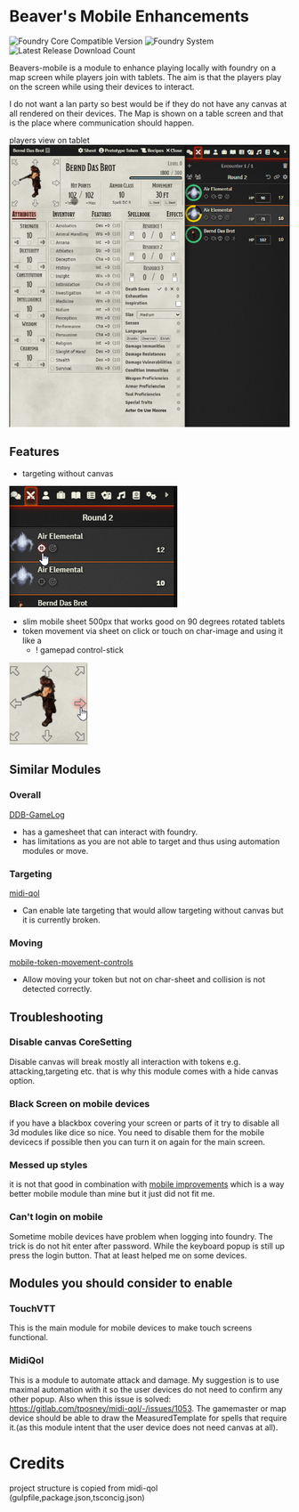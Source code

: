 # Beaver's Mobile Enhancements
![Foundry Core Compatible Version](https://img.shields.io/endpoint?url=https%3A%2F%2Ffoundryshields.com%2Fversion%3Fstyle%3Dflat%26url%3Dhttps%3A%2F%2Fraw.githubusercontent.com%2FAngryBeaver%2Fbeavers-mobile%2Fmain%2Fmodule.json)
![Foundry System](https://img.shields.io/endpoint?url=https%3A%2F%2Ffoundryshields.com%2Fsystem%3FnameType%3Draw%26showVersion%3D1%26style%3Dflat%26url%3Dhttps%3A%2F%2Fraw.githubusercontent.com%2FAngryBeaver%2Fbeavers-mobile%2Fmain%2Fmodule.json)
![Latest Release Download Count](https://img.shields.io/github/downloads/AngryBeaver/beavers-mobile/total?color=bright-green)

Beavers-mobile is a module to enhance playing locally with foundry on a map screen while players join with tablets.
The aim is that the players play on the screen while using their devices to interact.

I do not want a lan party so best would be if they do not have any canvas at all rendered on their devices.
The Map is shown on a table screen and that is the place where communication should happen.

players view on tablet
![img.png](pictures/main.png)


## Features
- targeting without canvas 

![img.png](pictures/img.png)
- slim mobile sheet 500px that works good on 90 degrees rotated tablets
- token movement via sheet on click or touch on char-image and using it like a 
  - ! gamepad control-stick

![img.png](img.png)
## Similar Modules
### Overall
[DDB-GameLog](https://github.com/IamWarHead/ddb-game-log)
- has a gamesheet that can interact with foundry.
- has limitations as you are not able to target and thus using automation modules or move. 
### Targeting
[midi-qol](https://gitlab.com/tposney/midi-qol)
- Can enable late targeting that would allow targeting without canvas but it is currently broken.
### Moving
[mobile-token-movement-controls](https://gitlab.com/MatthijsKok/mobile-token-movement/-/blob/main/scripts/mobile-token-movement-controls.js)
- Allow moving your token but not on char-sheet and collision is not detected correctly.


## Troubleshooting
### Disable canvas CoreSetting
Disable canvas will break mostly all interaction with tokens e.g. attacking,targeting etc. 
that is why this module comes with a hide canvas option.
### Black Screen on mobile devices
if you have a blackbox covering your screen or parts of it try to disable all 3d modules like dice so nice.
You need to disable them for the mobile devicecs if possible then you can turn it on again for the main screen.
### Messed up styles
it is not that good in combination with [mobile improvements](https://gitlab.com/fvtt-modules-lab/mobile-improvements)
which is a way better mobile module than mine but it just did not fit me.
### Can't login on mobile
Sometime mobile devices have problem when logging into foundry. The trick is do not hit enter after password. While the keyboard popup is still up press the login button. That at least helped me on some devices. 

## Modules you should consider to enable
### TouchVTT
This is the main module for mobile devices to make touch screens functional.
### MidiQol
This is a module to automate attack and damage. My suggestion is to use maximal automation with it so the user devices do not need to confirm any other popup.
Also when this issue is solved: https://gitlab.com/tposney/midi-qol/-/issues/1053. The gamemaster or map device should be able to draw the MeasuredTemplate for spells that require it.(as this module intent that the user device does not need canvas at all).



# Credits
project structure is copied from midi-qol (gulpfile,package.json,tsconcig.json)
